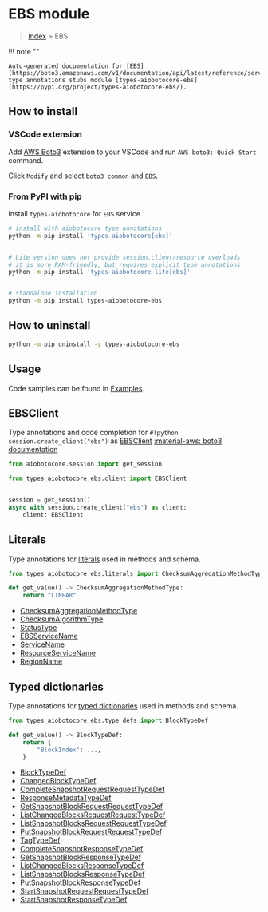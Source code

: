 # EBS module

> [Index](../README.md) > EBS


!!! note ""

    Auto-generated documentation for [EBS](https://boto3.amazonaws.com/v1/documentation/api/latest/reference/services/ebs.html#EBS)
    type annotations stubs module [types-aiobotocore-ebs](https://pypi.org/project/types-aiobotocore-ebs/).

## How to install

### VSCode extension

Add [AWS Boto3](https://marketplace.visualstudio.com/items?itemName=Boto3typed.boto3-ide)
extension to your VSCode and run `AWS boto3: Quick Start` command.

Click `Modify` and select `boto3 common` and `EBS`.

### From PyPI with pip

Install `types-aiobotocore` for `EBS` service.

```bash
# install with aiobotocore type annotations
python -m pip install 'types-aiobotocore[ebs]'


# Lite version does not provide session.client/resource overloads
# it is more RAM-friendly, but requires explicit type annotations
python -m pip install 'types-aiobotocore-lite[ebs]'


# standalone installation
python -m pip install types-aiobotocore-ebs
```



## How to uninstall

```bash
python -m pip uninstall -y types-aiobotocore-ebs
```

## Usage

Code samples can be found in [Examples](./usage.md).

## EBSClient

Type annotations and code completion for  `#!python session.create_client("ebs")` as [EBSClient](./client.md)
[:material-aws: boto3 documentation](https://boto3.amazonaws.com/v1/documentation/api/latest/reference/services/ebs.html#EBS.Client)

```python title="Usage example"
from aiobotocore.session import get_session

from types_aiobotocore_ebs.client import EBSClient


session = get_session()
async with session.create_client("ebs") as client:
    client: EBSClient
```








## Literals

Type annotations for [literals](./literals.md) used in methods and schema.

```python title="Usage example"
from types_aiobotocore_ebs.literals import ChecksumAggregationMethodType

def get_value() -> ChecksumAggregationMethodType:
    return "LINEAR"
```

- [ChecksumAggregationMethodType](./literals.md#checksumaggregationmethodtype)
- [ChecksumAlgorithmType](./literals.md#checksumalgorithmtype)
- [StatusType](./literals.md#statustype)
- [EBSServiceName](./literals.md#ebsservicename)
- [ServiceName](./literals.md#servicename)
- [ResourceServiceName](./literals.md#resourceservicename)
- [RegionName](./literals.md#regionname)




## Typed dictionaries

Type annotations for [typed dictionaries](./type_defs.md) used in methods and schema.

```python title="Usage example"
from types_aiobotocore_ebs.type_defs import BlockTypeDef

def get_value() -> BlockTypeDef:
    return {
        "BlockIndex": ...,
    }
```

- [BlockTypeDef](./type_defs.md#blocktypedef)
- [ChangedBlockTypeDef](./type_defs.md#changedblocktypedef)
- [CompleteSnapshotRequestRequestTypeDef](./type_defs.md#completesnapshotrequestrequesttypedef)
- [ResponseMetadataTypeDef](./type_defs.md#responsemetadatatypedef)
- [GetSnapshotBlockRequestRequestTypeDef](./type_defs.md#getsnapshotblockrequestrequesttypedef)
- [ListChangedBlocksRequestRequestTypeDef](./type_defs.md#listchangedblocksrequestrequesttypedef)
- [ListSnapshotBlocksRequestRequestTypeDef](./type_defs.md#listsnapshotblocksrequestrequesttypedef)
- [PutSnapshotBlockRequestRequestTypeDef](./type_defs.md#putsnapshotblockrequestrequesttypedef)
- [TagTypeDef](./type_defs.md#tagtypedef)
- [CompleteSnapshotResponseTypeDef](./type_defs.md#completesnapshotresponsetypedef)
- [GetSnapshotBlockResponseTypeDef](./type_defs.md#getsnapshotblockresponsetypedef)
- [ListChangedBlocksResponseTypeDef](./type_defs.md#listchangedblocksresponsetypedef)
- [ListSnapshotBlocksResponseTypeDef](./type_defs.md#listsnapshotblocksresponsetypedef)
- [PutSnapshotBlockResponseTypeDef](./type_defs.md#putsnapshotblockresponsetypedef)
- [StartSnapshotRequestRequestTypeDef](./type_defs.md#startsnapshotrequestrequesttypedef)
- [StartSnapshotResponseTypeDef](./type_defs.md#startsnapshotresponsetypedef)

